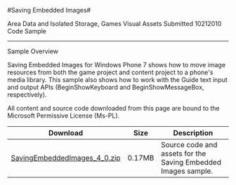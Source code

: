 #Saving Embedded Images#

Area
Data and Isolated Storage, Games Visual Assets
Submitted
10212010
Code Sample

---

Sample Overview

Saving Embedded Images for Windows Phone 7 shows how to move image resources from both the game project and content project to a phone's media library. This sample also shows how to work with the Guide text input and output APIs (BeginShowKeyboard and BeginShowMessageBox, respectively).


All content and source code downloaded from this page are bound to the Microsoft Permissive License (Ms-PL).

Download | Size | Description
---|---|---|
[SavingEmbeddedImages_4_0.zip](https://github.com/kniEngine/XNAGameStudio/blob/main/Samples/SavingEmbeddedImages_4_0.zip?raw=true) | 0.17MB | Source code and assets for the Saving Embedded Images sample.